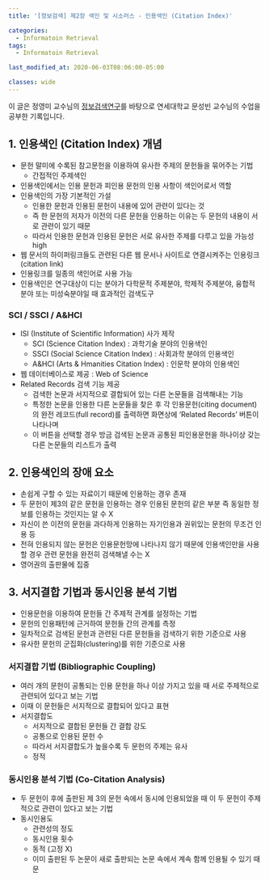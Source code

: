 ```yaml
---
title: '[정보검색] 제2장 색인 및 시소러스 - 인용색인 (Citation Index)'

categories:
  - Informatoin Retrieval
tags:
  - Informatoin Retrieval

last_modified_at: 2020-06-03T08:06:00-05:00

classes: wide
---
```


이 글은 정영미 교수님의 [정보검색연구](https://www.aladin.co.kr/shop/wproduct.aspx?ItemId=17330455)를 바탕으로 연세대학교 문성빈 교수님의 수업을 공부한 기록입니다.

## 1. 인용색인 (Citation Index) 개념

- 문헌 말미에 수록된 참고문헌을 이용하여 유사한 주제의 문헌들을 묶어주는 기법
    - 간접적인 주제색인
- 인용색인에서는 인용 문헌과 피인용 문헌의 인용 사항이 색인어로서 역할
- 인용색인의 가장 기본적인 가설
    - 인용한 문헌과 인용된 문헌이 내용에 있어 관련이 있다는 것
    - 즉 한 문헌의 저자가 이전의 다른 문헌을 인용하는 이유는 두 문헌의 내용이 서로 관련이 있기 때문
    - 따라서 인용한 문헌과 인용된 문헌은 서로 유사한 주제를 다루고 있을 가능성 high
- 웹 문서의 하이퍼링크들도 관련된 다른 웹 문서나 사이트로 연결시켜주는 인용링크 (citation link)
- 인용링크를 일종의 색인어로 사용 가능
- 인용색인은 연구대상이 디는 분야가 다학문적 주제분야, 학제적 주제분야, 융합적 분야 또는 미성숙분야일 때 효과적인 검색도구

### SCI / SSCI / A&HCI

- ISI (Institute of Scientific Information) 사가 제작
    - SCI (Science Citation Index) : 과학기술 분야의 인용색인
    - SSCI (Social Science Citation Index) : 사회과학 분야의 인용색인
    - A&HCI (Arts & Hmanities Citation Index) : 인문학 분야의 인용색인
- 웹 데이터베이스로 제공 : Web of Science
- Related Records 검색 기능 제공
    - 검색한 논문과 서지적으로 결합되어 있는 다른 논문들을 검색해내는 기능
    - 특정한 논문을 인용한 다른 논문들을 찾은 후 각 인용문헌(citing document)의 완전 레코드(full record)를 출력하면 화면상에 ‘Related Records’ 버튼이 나타나며
    - 이 버튼을 선택할 경우 방금 검색된 논문과 공통된 피인용문헌을 하나이상 갖는 다른 논문들의 리스트가 출력

## 2. 인용색인의 장애 요소

- 손쉽게 구할 수 있는 자료이기 때문에 인용하는 경우 존재
- 두 문헌이 제3의 같은 문헌을 인용하는 경우 인용된 문헌의 같은 부분 즉 동일한 정보를 인용하는 것인지는 알 수 X
- 자신이 쓴 이전의 문헌을 과다하게 인용하는 자기인용과 권위있는 문헌의 무조건 인용 등
- 전혀 인용되지 않는 문헌은 인용문헌망에 나타나지 않기 때문에 인용색인만을 사용할 경우 관련 문헌을 완전히 검색해낼 수는 X
- 영어권의 출판물에 집중

## 3. 서지결합 기법과 동시인용 분석 기법

- 인용문헌을 이용하여 문헌들 간 주제적 관계를 설정하는 기법
- 문헌의 인용패턴에 근거하여 문헌들 간의 관계를 측정
- 일차적으로 검색된 문헌과 관련된 다른 문헌들을 검색하기 위한 기준으로 사용
- 유사한 문헌의 군집화(clustering)를 위한 기준으로 사용

### 서지결합 기법 (Bibliographic Coupling)

- 여러 개의 문헌이 공통되는 인용 문헌을 하나 이상 가지고 있을 때 서로 주제적으로 관련되어 있다고 보는 기법
- 이때 이 문헌들은 서지적으로 결합되어 있다고 표현
- 서지결합도
    - 서지적으로 결합된 문헌들 간 결합 강도
    - 공통으로 인용된 문헌 수
    - 따라서 서지결합도가 높을수록 두 문헌의 주제는 유사
    - 정적

### 동시인용 분석 기법 (Co-Citation Analysis)

- 두 문헌이 후에 출판된 제 3의 문헌 속에서 동시에 인용되었을 때 이 두 문헌이 주제적으로 관련이 있다고 보는 기법
- 동시인용도
    - 관련성의 정도
    - 동시인용 횟수
    - 동적 (고정 X)
    - 이미 출판된 두 논문이 새로 출판되는 논문 속에서 계속 함께 인용될 수 있기 때문
